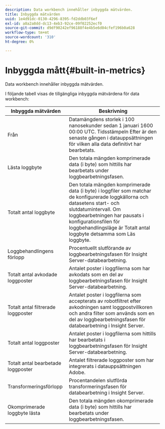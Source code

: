 ```yaml
---
description: Data workbench innehåller inbyggda mätvärden.
title: Inbyggda mätvärden
uuid: 1e4d91dc-0130-4296-8395-fd2ddb03f6ef
exl-id: a8a2a8dd-dc13-4eb3-92ce-09f02252ecf0
source-git-commit: d9df90242ef96188f4e4b5e6d04cfef196b0a628
workflow-type: tm+mt
source-wordcount: '310'
ht-degree: 0%

---
```


# Inbyggda mått{#built-in-metrics}

Data workbench innehåller inbyggda mätvärden.

I följande tabell visas de tillgängliga inbyggda mätvärdena för data workbench:

| Inbyggda mätvärden | Beskrivning |
|---|---|
| Från | Datamängdens storlek i 100 nanosekunder sedan 1 januari 1600 00:00 UTC. Tidsstämpeln Efter är den senaste gången i datauppsättningen för vilken alla data definitivt har bearbetats. |
| Lästa loggbyte | Den totala mängden komprimerade data (i byte) som hittills har bearbetats under loggbearbetningsfasen. |
| Totalt antal loggbyte | Den totala mängden komprimerade data (i byte) i loggfiler som matchar de konfigurerade loggkällorna och datasetens start- och slutdatumintervall. Om loggbearbetningen har pausats i konfigurationsfilen för loggbehandlingsläge är Totalt antal loggbyte detsamma som Läs loggbyte. |
| Loggbehandlingens förlopp | Procentuellt slutförande av loggbearbetningsfasen för Insight Server-databearbetning. |
| Totalt antal avkodade loggposter | Antalet poster i loggfilerna som har avkodats som en del av loggbearbetningsfasen för Insight Server-databearbetning. |
| Totalt antal filtrerade loggposter | Antalet poster i loggfilerna som accepterats av robotfiltret efter avkodningen samt loggpostvillkoren och andra filter som används som en del av loggbearbetningsfasen för databearbetning i Insight Server. |
| Totalt antal loggposter | Antalet poster i loggfilerna som hittills har bearbetats i loggbearbetningsfasen för Insight Server-databearbetning. |
| Totalt antal bearbetade loggposter | Antalet filtrerade loggposter som har integrerats i datauppsättningen Adobe. |
| Transformeringsförlopp | Procentandelen slutförda transformeringsfasen för databearbetning i Insight Server. |
| Okomprimerade loggbyte lästa | Den totala mängden okomprimerade data (i byte) som hittills har bearbetats under loggbearbetningsfasen. |
